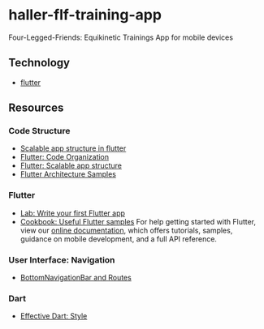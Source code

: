 # haller-flf-training-app

Four-Legged-Friends: Equikinetic Trainings App for mobile devices

## Technology
- [flutter](https://flutter.dev/)


## Resources
### Code Structure

- [Scalable app structure in flutter](https://hackernoon.com/scalable-app-structure-in-flutter-dad61a4bc389)
- [Flutter: Code Organization](https://medium.com/flutter-community/flutter-code-organization-de3a4c219149)
- [Flutter: Scalable app structure](https://medium.com/@parthibansudhaman/flutter-scalable-app-folder-structure-6f2b0bc139c4)
- [Flutter Architecture Samples](https://fluttersamples.com/)

### Flutter
- [Lab: Write your first Flutter app](https://flutter.dev/docs/get-started/codelab)
- [Cookbook: Useful Flutter samples](https://flutter.dev/docs/cookbook)
For help getting started with Flutter, view our [online documentation](https://flutter.dev/docs), which offers tutorials,
samples, guidance on mobile development, and a full API reference.
### User Interface: Navigation
- [BottomNavigationBar and Routes](https://medium.com/flutter/getting-to-the-bottom-of-navigation-in-flutter-b3e440b9386)

### Dart
- [Effective Dart: Style](https://dart.dev/guides/language/effective-dart/style)